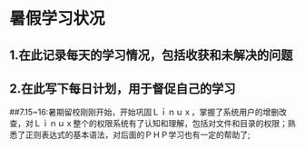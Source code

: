 # 暑假学习状况
## 1.在此记录每天的学习情况，包括收获和未解决的问题
## 2.在此写下每日计划，用于督促自己的学习



##7.15~16:暑期留校刚刚开始，开始巩固Ｌｉｎｕｘ，掌握了系统用户的增删改查，对Ｌｉｎｕｘ整个的权限系统有了认知和理解，包括对文件和目录的权限；熟悉了正则表达式的基本语法，对后面的ＰＨＰ学习也有一定的帮助了;
